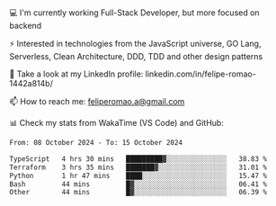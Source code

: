 💻 I'm currently working Full-Stack Developer, but more focused on backend

⚡ Interested in technologies from the JavaScript universe, GO Lang, Serverless, Clean Architecture, DDD, TDD and other design patterns

👥 Take a look at my LinkedIn profile: linkedin.com/in/felipe-romao-1442a814b/

📫 How to reach me: feliperomao.a@gmail.com

📊 Check my stats from WakaTime (VS Code) and GitHub:

<!--START_SECTION:waka-->

```txt
From: 08 October 2024 - To: 15 October 2024

TypeScript   4 hrs 30 mins   █████████▓░░░░░░░░░░░░░░░   38.83 %
Terraform    3 hrs 35 mins   ███████▓░░░░░░░░░░░░░░░░░   31.01 %
Python       1 hr 47 mins    ████░░░░░░░░░░░░░░░░░░░░░   15.47 %
Bash         44 mins         █▓░░░░░░░░░░░░░░░░░░░░░░░   06.41 %
Other        44 mins         █▓░░░░░░░░░░░░░░░░░░░░░░░   06.39 %
```

<!--END_SECTION:waka-->
